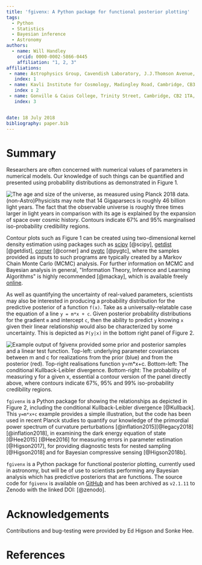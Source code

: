 ```yaml
---
title: 'fgivenx: A Python package for functional posterior plotting'
tags:
  - Python
  - Statistics
  - Bayesian inference
  - Astronomy
authors:
  - name: Will Handley
    orcid: 0000-0002-5866-0445
    affiliation: "1, 2, 3"
affiliations:
 - name: Astrophysics Group, Cavendish Laboratory, J.J.Thomson Avenue, Cambridge, CB3 0HE, UK
   index: 1
 - name: Kavli Institute for Cosmology, Madingley Road, Cambridge, CB3 0HA, UK
   index : 2
 - name: Gonville & Caius College, Trinity Street, Cambridge, CB2 1TA, UK
   index: 3


date: 18 July 2018
bibliography: paper.bib
---
```


# Summary

Researchers are often concerned with numerical values of parameters in
numerical models. Our knowledge of such things can be quantified and presented
using probability distributions as demonstrated in Figure 1.

![The age and size of the universe, as measured using Planck 2018 data.
(non-Astro)Physicists may note that 14 Gigaparsecs is roughly 46 billion light
years. The fact that the observable universe is roughly three times larger in
light years in comparison with its age is explained by the expansion of space
over cosmic history. Contours indicate 67% and 95% marginalised iso-probability
credibility regions.](planck.png) 

Contour plots such as Figure 1 can be created using two-dimensional kernel
density estimation using packages such as
[scipy](https://docs.scipy.org/doc/scipy/reference/generated/scipy.stats.gaussian_kde.html)
[@scipy], [getdist](http://getdist.readthedocs.io/en/latest/intro.html)
[@getdist], [corner](https://corner.readthedocs.io/en/latest/) [@corner] and
[pygtc](https://pygtc.readthedocs.io/en/latest/) [@pygtc], where the samples
provided as inputs to such programs are typically created by a
Markov Chain Monte Carlo (MCMC) analysis. For further information on MCMC and
Bayesian analysis in general, "Information Theory, Inference and Learning
Algorithms" is highly recommended [@mackay], which is available freely
[online](http://www.inference.org.uk/itprnn/book.html).

As well as quantifying the uncertainty of real-valued parameters, scientists
may also be interested in producing a probability distribution for the
predictive posterior of a function ``f(x)``. Take as a universally-relatable
case the equation of a  line ``y = m*x + c``. Given posterior probability
distributions for the gradient ``m`` and intercept ``c``, then the ability to
predict ``y`` knowing ``x`` given their linear relationship would also be
characterized by some uncertainty. This is depicted as ``P(y|x)`` in the bottom
right panel of Figure 2.

![Example output of fgivenx provided some prior and posterior samples and a
linear test function.
Top-left: underlying parameter covariances between ``m`` and ``c`` for
realizations from the prior (blue) and from the posterior (red). 
Top-right realisations function ``y=m*x+c``. 
Bottom-left: The conditional Kullback-Leibler divergence. 
Bottom-right: The probability of measuring y for a given x, essential a contour
version of the panel directly above, where contours indicate 67%, 95% and 99% iso-probability credibility regions.
](figure.png) 

``fgivenx`` is a Python package for showing the relationships as depicted in
Figure 2, including the conditional Kullback-Leibler divergence [@Kullback].
This ``y=m*x+c`` example provides a simple illustration, but the code has been
used in recent Planck studies to quantify our knowledge of the primordial power
spectrum of curvature perturbations
[@inflation2015][@legacy2018][@inflation2018], in examining the dark energy
equation of state [@Hee2015] [@Hee2016] for measuring errors in parameter
estimation [@Higson2017], for providing diagnostic tests for nested sampling
[@Higson2018] and for Bayesian compressive sensing [@Higson2018b].

``fgivenx`` is a Python package for functional posterior plotting, currently
used in astronomy, but will be of use to scientists performing any Bayesian
analysis which has predictive posteriors that are functions. The source code
for ``fgivenx`` is available on
[GitHub](https://github.com/williamjameshandley/fgivenx) and has been archived
as ``v2.1.11`` to Zenodo with the linked DOI: [@zenodo].

# Acknowledgements

Contributions and bug-testing were provided by Ed Higson and Sonke Hee.

# References
